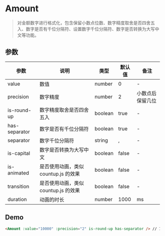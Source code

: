 # Amount

> 对金额数字进行格式化，包含保留小数点位数、数字精度取舍是否四舍五入、数字是否有千位分隔符、设置数字千位分隔符、数字是否转换为大写中文等功能。

## 参数

| 参数 | 说明 | 类型 | 默认值 | 备注 |
| --- | --- | --- | --- | --- |
| value | 数值 | number | 0 | - |
| precision | 数字精度 | number | 2 | 小数点后保留几位 |
| is-round-up | 数字精度取舍是否四舍五入 | boolean | true | - |
| has-separator | 数字是否有千位分隔符 | boolean | true | - |
| separator | 数字千位分隔符 | string | , | - |
| is-capital | 数字是否转换为大写中文 | boolean | false | - |
| is-animated | 是否使用动画，类似 countup.js 的效果 | boolean | false | - |
| transition | 是否使用动画，类似 countup.js 的效果 | boolean | false | - |
| duration | 动画的时长 | number | 1000 | ms |

## Demo

```html
<Amount :value="10000" :precision="2" is-round-up has-separator /> // 10,000.00
```
